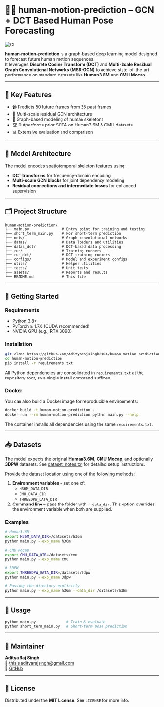 
# 🧍‍♂️ human-motion-prediction – GCN + DCT Based Human Pose Forecasting
![CI](https://github.com/Adityarajsingh2904/human-motion-prediction/actions/workflows/python-ci.yml/badge.svg)

**human-motion-prediction** is a graph-based deep learning model designed to forecast future human motion sequences.  
It leverages **Discrete Cosine Transform (DCT)** and **Multi-Scale Residual Graph Convolutional Networks (MSR-GCN)** to achieve state-of-the-art performance on standard datasets like **Human3.6M** and **CMU Mocap**.

---

## 📌 Key Features

- 📹 Predicts 50 future frames from 25 past frames
- 🧠 Multi-scale residual GCN architecture
- 🦴 Graph-based modeling of human skeletons
- 🏆 Outperforms prior SOTA on Human3.6M & CMU datasets
- 📊 Extensive evaluation and comparison

---

## 🧠 Model Architecture

The model encodes spatiotemporal skeleton features using:
- **DCT transforms** for frequency-domain encoding
- **Multi-scale GCN blocks** for joint dependency modeling
- **Residual connections and intermediate losses** for enhanced supervision

---

## 🗂️ Project Structure

```
human-motion-prediction/
├── main.py               # Entry point for training and testing
├── short_term_main.py    # For short-term prediction
├── nets/                 # Graph convolutional networks
├── datas/                # Data loaders and utilities
├── datas_dct/            # DCT-based data processing
├── run/                  # Training runners
├── run_dct/              # DCT training runners
├── configs/              # Model and experiment configs
├── utils/                # Helper utilities
├── tests/                # Unit tests
├── assets/               # Reports and results
└── README.md             # This file
```

---

## 🚀 Getting Started

### Requirements

- Python 3.8+
- PyTorch ≥ 1.7.0 (CUDA recommended)
- NVIDIA GPU (e.g., RTX 3090)

### Installation

```bash
git clone https://github.com/Adityarajsingh2904/human-motion-prediction.git
cd human-motion-prediction
pip install -r requirements.txt
```

All Python dependencies are consolidated in `requirements.txt` at the repository
root, so a single install command suffices.

### Docker

You can also build a Docker image for reproducible environments:

```bash
docker build -t human-motion-prediction .
docker run --rm human-motion-prediction python main.py --help
```

The container installs all dependencies using the same `requirements.txt`.

---

## 📥 Datasets

The model expects the original **Human3.6M**, **CMU Mocap**, and optionally
**3DPW** datasets. See
[dataset_notes.txt](dataset_notes.txt) for detailed setup instructions.

Provide the dataset location using one of the following methods:

1. **Environment variables** – set one of:
   - `H36M_DATA_DIR`
   - `CMU_DATA_DIR`
   - `THREEDPW_DATA_DIR`
2. **Command line** – pass the folder with `--data_dir`. This option overrides
   the environment variable when both are supplied.

### Examples

```bash
# Human3.6M
export H36M_DATA_DIR=/datasets/h36m
python main.py --exp_name h36m
```

```bash
# CMU Mocap
export CMU_DATA_DIR=/datasets/cmu
python main.py --exp_name cmu
```

```bash
# 3DPW
export THREEDPW_DATA_DIR=/datasets/3dpw
python main.py --exp_name 3dpw
```

```bash
# Passing the directory explicitly
python main.py --exp_name h36m --data_dir /datasets/h36m
```

---

## 🧪 Usage

```bash
python main.py              # Train & evaluate
python short_term_main.py   # Short-term pose prediction
```

---

## 👤 Maintainer

**Aditya Raj Singh**  
📧 thisis.adityarajsingh@gmail.com  
🔗 [GitHub](https://github.com/Adityarajsingh2904)

---

## 📜 License

Distributed under the **MIT License**. See `LICENSE` for more info.
